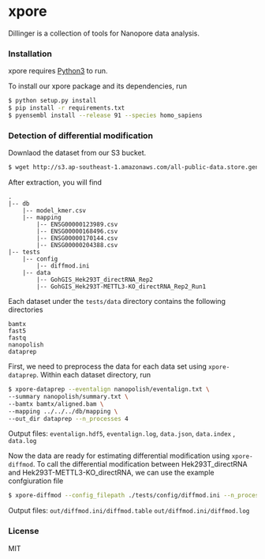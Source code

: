 # xpore

Dillinger is a collection of tools for Nanopore data analysis.

### Installation

xpore requires [Python3](https://www.python.org) to run.

To install our xpore package and its dependencies, run

```sh
$ python setup.py install
$ pip install -r requirements.txt 
$ pyensembl install --release 91 --species homo_sapiens
```

### Detection of differential modification
Downlaod the dataset from our S3 bucket.

```sh
$ wget http://s3.ap-southeast-1.amazonaws.com/all-public-data.store.genome.sg/xpore/diffmod_test_data.tar.gz
```

After extraction, you will find 
```
.
|-- db
    |-- model_kmer.csv
    |-- mapping
        |-- ENSG00000123989.csv
        |-- ENSG00000168496.csv
        |-- ENSG00000170144.csv
        |-- ENSG00000204388.csv
|-- tests
    |-- config
        |-- diffmod.ini 
    |-- data 
        |-- GohGIS_Hek293T_directRNA_Rep2 
        |-- GohGIS_Hek293T-METTL3-KO_directRNA_Rep2_Run1
```

Each dataset under the `tests/data` directory contains the following directories
```
bamtx 
fast5
fastq
nanopolish
dataprep
```

First, we need to preprocess the data for each data set using `xpore-dataprep`. Within each dataset directory, run
```sh
$ xpore-dataprep --eventalign nanopolish/eventalign.txt \
--summary nanopolish/summary.txt \
--bamtx bamtx/aligned.bam \
--mapping ../../../db/mapping \
--out_dir dataprep --n_processes 4
```
Output files: `eventalign.hdf5`, `eventalign.log`, `data.json`, `data.index` , `data.log`

Now the data are ready for estimating differential modification using `xpore-diffmod`. To call the differential modification between Hek293T_directRNA and Hek293T-METTL3-KO_directRNA, we can use the example confgiuration file 
```sh
$ xpore-diffmod --config_filepath ./tests/config/diffmod.ini --n_processes 4 --save_table
```
Output files: `out/diffmod.ini/diffmod.table` `out/diffmod.ini/diffmod.log`
### License
MIT

